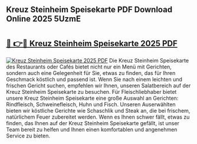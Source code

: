## Kreuz Steinheim Speisekarte PDF Download Online 2025 5UzmE

# <h2><a href="http://gcb2zu.nevu.top/?p=Kreuz+Steinheim+Speisekarte">🔗 👉🔴 Kreuz Steinheim Speisekarte 2025 PDF</a></h2>

[![Kreuz Steinheim Speisekarte 2025 PDF](https://i.imgur.com/dBaPXMq.png)](http://gcb2zu.nevu.top/?p=Kreuz+Steinheim+Speisekarte)
Die Kreuz Steinheim Speisekarte des Restaurants oder Cafés bietet nicht nur ein Menü mit Gerichten, sondern auch eine Gelegenheit für Sie, etwas zu finden, das für Ihren Geschmack köstlich und passend ist. Wenn Sie nach einem leichten und frischen Gericht suchen, empfehlen wir Ihnen, unseren Salatbereich auf der Kreuz Steinheim Speisekarte zu besuchen. Für Fleischliebhaber bietet unsere Kreuz Steinheim Speisekarte eine große Auswahl an Gerichten: Rindfleisch, Schweinefleisch, Huhn und Fisch. Unseren Auserwählten bieten wir köstliche Gerichte wie Schaschlik und Steak an, die bei frischem, natürlichem Feuer zubereitet werden. Wenn es Ihnen schwer fällt, etwas zu finden, das Ihnen auf der Kreuz Steinheim Speisekarte gefällt, ist unser Team bereit zu helfen und Ihnen einen komfortablen und angenehmen Service zu bieten.

